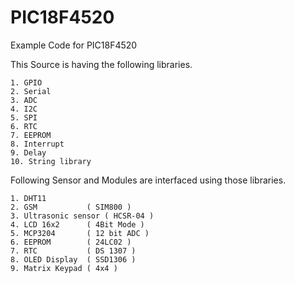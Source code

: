 # PIC18F4520

Example Code for PIC18F4520

This Source is having the following libraries.
	
	1. GPIO
	2. Serial
	3. ADC
	4. I2C
	5. SPI
	6. RTC
	7. EEPROM
	8. Interrupt
	9. Delay
	10. String library

Following Sensor and Modules are interfaced using those libraries.
	
	1. DHT11
	2. GSM           ( SIM800 )
	3. Ultrasonic sensor ( HCSR-04 )
	4. LCD 16x2      ( 4Bit Mode )
	5. MCP3204       ( 12 bit ADC )
	6. EEPROM        ( 24LC02 )
	7. RTC 	         ( DS 1307 )
	8. OLED Display  ( SSD1306 )
	9. Matrix Keypad ( 4x4 )
